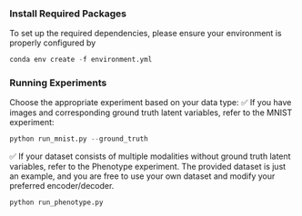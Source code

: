 ### Install Required Packages
To set up the required dependencies, please ensure your environment is properly configured by
```python
conda env create -f environment.yml
```

###  Running Experiments
Choose the appropriate experiment based on your data type:
✅ If you have images and corresponding ground truth latent variables, refer to the MNIST experiment:
```python
python run_mnist.py --ground_truth
```

✅ If your dataset consists of multiple modalities without ground truth latent variables, refer to the Phenotype experiment. The provided dataset is just an example, and you are free to use your own dataset and modify your preferred encoder/decoder.
```python
python run_phenotype.py
```